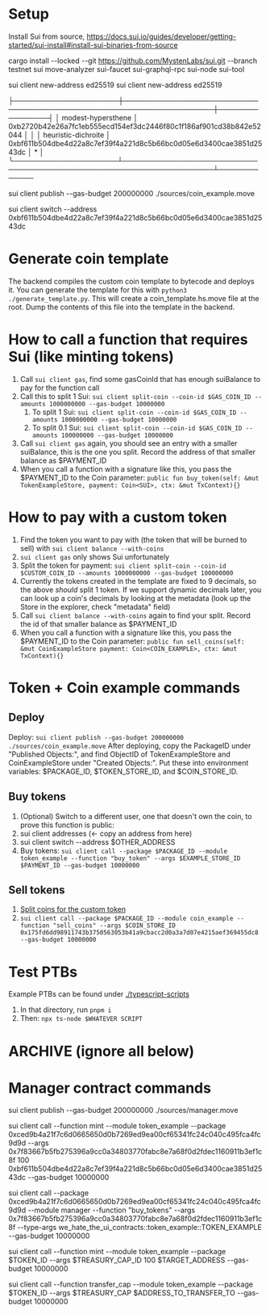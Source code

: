 # Setup
Install Sui from source, https://docs.sui.io/guides/developer/getting-started/sui-install#install-sui-binaries-from-source

cargo install --locked --git https://github.com/MystenLabs/sui.git --branch testnet sui move-analyzer sui-faucet sui-graphql-rpc sui-node  sui-tool

sui client new-address ed25519
sui client new-address ed25519

├─────────────────────┼────────────────────────────────────────────────────────────────────┼────────────────┤
│ modest-hypersthene  │ 0xb2720b42e26a7fc1eb555ecd154ef3dc2446f80c1f186af901cd38b842e52044 │                │
│ heuristic-dichroite │ 0xbf611b504dbe4d22a8c7ef39f4a221d8c5b66bc0d05e6d3400cae3851d2543dc │ *              │
╰─────────────────────┴────────────────────────────────────────────────────────────────────┴─────────────

sui client publish --gas-budget 200000000 ./sources/coin_example.move

sui client switch --address 0xbf611b504dbe4d22a8c7ef39f4a221d8c5b66bc0d05e6d3400cae3851d2543dc


# Generate coin template
The backend compiles the custom coin template to bytecode and deploys it. You can generate the template for this with `python3 ./generate_template.py`. This will create a coin_template.hs.move file at the root. Dump the contents of this file into the template in the backend.

# How to call a function that requires Sui (like minting tokens)
1. Call `sui client gas`, find some gasCoinId that has enough suiBalance to pay for the function call
2. Call this to split 1 Sui: `sui client split-coin --coin-id $GAS_COIN_ID --amounts 1000000000 --gas-budget 10000000` 
    1. To split 1 Sui: `sui client split-coin --coin-id $GAS_COIN_ID --amounts 1000000000 --gas-budget 10000000`
    2. To split 0.1 Sui: `sui client split-coin --coin-id $GAS_COIN_ID --amounts 100000000 --gas-budget 10000000`
3. Call `sui client gas` again, you should see an entry with a smaller suiBalance, this is the one you split. Record the address of that smaller balance as $PAYMENT_ID
4. When you call a function with a signature like this, you pass the $PAYMENT_ID to the Coin<SUI> parameter:
  `public fun buy_token(self: &mut TokenExampleStore, payment: Coin<SUI>, ctx: &mut TxContext){}`
# How to pay with a custom token
1. Find the token you want to pay with (the token that will be burned to sell) with `sui client balance --with-coins`
  1. `sui client gas` only shows Sui unfortunately
2. Split the token for payment: `sui client split-coin --coin-id $CUSTOM_COIN_ID --amounts 1000000000 --gas-budget 100000000`
  3. Currently the tokens created in the template are fixed to 9 decimals, so the above *should* split 1 token. If we support dynamic decimals later, you can look up a coin's decimals by looking at the metadata (look up the Store in the explorer, check "metadata" field)
3. Call `sui client balance --with-coins` again to find your split. Record the id of that smaller balance as $PAYMENT_ID
4. When you call a function with a signature like this, you pass the $PAYMENT_ID to the Coin<CustomToken> parameter:
  `public fun sell_coins(self: &mut CoinExampleStore payment: Coin<COIN_EXAMPLE>, ctx: &mut TxContext){}`

# Token + Coin example commands

## Deploy
Deploy: `sui client publish --gas-budget 200000000 ./sources/coin_example.move`
After deploying, copy the PackageID under "Published Objects:", and find ObjectID of TokenExampleStore and CoinExampleStore under "Created Objects:". Put these into environment variables: $PACKAGE_ID, $TOKEN_STORE_ID, and $COIN_STORE_ID.

## Buy tokens
1. (Optional) Switch to a different user, one that doesn't own the coin, to prove this function is public: 
  1. sui client addresses (<- copy an address from here)
  2. sui client switch --address $OTHER_ADDRESS
2. Buy tokens: `sui client call --package $PACKAGE_ID --module token_example --function "buy_token" --args $EXAMPLE_STORE_ID $PAYMENT_ID --gas-budget 10000000`

## Sell tokens
1. [Split coins for the custom token](#how-to-pay-with-a-custom-token)
2. `sui client call --package $PACKAGE_ID --module coin_example --function "sell_coins" --args $COIN_STORE_ID 0x175fd6dd98911743b3750563053b41a9cbacc2d0a3a7d07e4215aef369455dc8 --gas-budget 10000000`

# Test PTBs
Example PTBs can be found under [./typescript-scripts](./typescripts-scripts/)
1. In that directory, run `pnpm i`
2. Then: `npx ts-node $WHATEVER SCRIPT`


# ARCHIVE (ignore all below)

# Manager contract commands
sui client publish --gas-budget 200000000 ./sources/manager.move      

sui client call --function mint --module token_example --package 0xced9b4a21f7c6d0665650d0b7269ed9ea00cf65341fc24c040c495fca4fc9d9d --args 0x7f83667b5fb275396a9cc0a34803770fabc8e7a68f0d2fdec1160911b3ef1c8f 100 0xbf611b504dbe4d22a8c7ef39f4a221d8c5b66bc0d05e6d3400cae3851d2543dc --gas-budget 10000000

sui client call --package 0xced9b4a21f7c6d0665650d0b7269ed9ea00cf65341fc24c040c495fca4fc9d9d --module manager --function "buy_tokens" --args 0x7f83667b5fb275396a9cc0a34803770fabc8e7a68f0d2fdec1160911b3ef1c8f --type-args we_hate_the_ui_contracts::token_example::TOKEN_EXAMPLE --gas-budget 10000000  


sui client call --function mint --module token_example --package $TOKEN_ID --args $TREASURY_CAP_ID  100 $TARGET_ADDRESS --gas-budget 10000000 

sui client call --function transfer_cap --module token_example --package $TOKEN_ID --args $TREASURY_CAP $ADDRESS_TO_TRANSFER_TO --gas-budget 10000000
